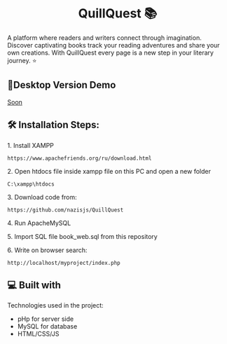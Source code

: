 <h1 align="center" id="title">QuillQuest 📚</h1>

<p id="description">A platform where readers and writers connect through imagination. Discover captivating books track your reading adventures and share your own creations. With QuillQuest every page is a new step in your literary journey. ⭐</p>

<h2>🚀Desktop Version Demo</h2>

[Soon](Soon)

<h2>🛠️ Installation Steps:</h2>

<p>1. Install XAMPP</p>

```
https://www.apachefriends.org/ru/download.html
```

<p>2. Open htdocs file inside xampp file on this PC and open a new folder</p>

```
C:\xampp\htdocs
```

<p>3. Download code from:</p>

```
https://github.com/nazisjs/QuillQuest
```

<p>4. Run ApacheMySQL</p>

<p>5. Import SQL file book_web.sql from this repository</p>

<p>6. Write on browser search:</p>

```
http://localhost/myproject/index.php
```

  
  
<h2>💻 Built with</h2>

Technologies used in the project:

*   pHp for server side
*   MySQL for database
*   HTML/CSS/JS

